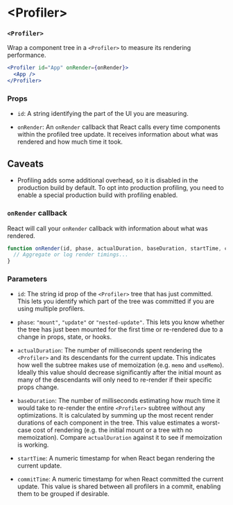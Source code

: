 # \<Profiler>

### `<Profiler>`

Wrap a component tree in a `<Profiler>` to measure its rendering performance.

``` jsx
<Profiler id="App" onRender={onRender}>
  <App />
</Profiler>
```

### Props

* `id`: A string identifying the part of the UI you are measuring.

* `onRender`: An `onRender` callback that React calls every time components within the profiled tree update. It receives information about what was rendered and how much time it took.

## Caveats

* Profiling adds some additional overhead, so it is disabled in the production build by default. To opt into production profiling, you need to enable a special production build with profiling enabled.

### `onRender` callback

React will call your `onRender` callback with information about what was rendered.

``` jsx
function onRender(id, phase, actualDuration, baseDuration, startTime, commitTime) {
  // Aggregate or log render timings...
}
```

### Parameters

* `id`: The string id prop of the `<Profiler>` tree that has just committed. This lets you identify which part of the tree was committed if you are using multiple profilers.

* `phase`: `"mount"`, `"update"` or `"nested-update"`. This lets you know whether the tree has just been mounted for the first time or re-rendered due to a change in props, state, or hooks.

* `actualDuration`: The number of milliseconds spent rendering the `<Profiler>` and its descendants for the current update. This indicates how well the subtree makes use of memoization (e.g. `memo` and `useMemo`). Ideally this value should decrease significantly after the initial mount as many of the descendants will only need to re-render if their specific props change.

* `baseDuration`: The number of milliseconds estimating how much time it would take to re-render the entire `<Profiler>` subtree without any optimizations. It is calculated by summing up the most recent render durations of each component in the tree. This value estimates a worst-case cost of rendering (e.g. the initial mount or a tree with no memoization). Compare `actualDuration` against it to see if memoization is working.

* `startTime`: A numeric timestamp for when React began rendering the current update.

* `commitTime`: A numeric timestamp for when React committed the current update. This value is shared between all profilers in a commit, enabling them to be grouped if desirable.
